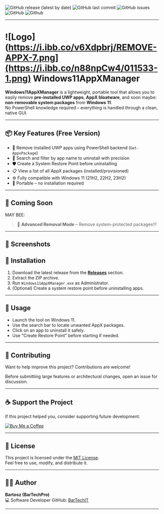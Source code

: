 ![GitHub release (latest by date)](https://img.shields.io/github/v/release/BarTechIT/Windows11AppXManager)
![GitHub last commit](https://img.shields.io/github/last-commit/BarTechIT/Windows11AppXManager)
![GitHub issues](https://img.shields.io/github/issues/BarTechIT/Windows11AppXManager)
![GitHub](https://img.shields.io/github/license/BarTechIT/Windows11AppXManager)
![Github](https://img.shields.io/github/license/BarTechIT/Windows11AppXManager)

---

#  ![Logo](https://i.ibb.co/v6Xdpbrj/REMOVE-APPX-7.png](https://i.ibb.co/n88npCw4/011533-1.png) Windows11AppXManager

**Windows11AppXManager** is a lightweight, portable tool that allows you to easily remove **pre-installed UWP apps**, **AppX bloatware**, and soon maybe: **non-removable system packages** from **Windows 11**.  
No PowerShell knowledge required – everything is handled through a clean, native GUI.

---

## 📦 Key Features (Free Version)

- 🧼 Remove installed UWP apps using PowerShell backend (`Get-AppxPackage`)
- 🔎 Search and filter by app name to uninstall with precision
- 🛡️ Create a System Restore Point before uninstalling
- 📋 View a list of all AppX packages (installed/provisioned)
- ⚙️ Fully compatible with Windows 11 (21H2, 22H2, 23H2)
- 🧳 Portable – no installation required

---

## 🧪 Coming Soon

MAY BEE:

> 🚀 **Advanced Removal Mode** – Remove system-protected packages!!!

---

## 📸 Screenshots

> 



## 🔧 Installation

1. Download the latest release from the [**Releases**](https://github.com/BarTechIT/-Windows11AppXUninstaller/releases) section.
2. Extract the ZIP archive.
3. Run `Windows11AppXManager.exe` as Administrator.
4. (Optional) Create a system restore point before uninstalling apps.

---

## 🚀 Usage

- Launch the tool on Windows 11.
- Use the search bar to locate unwanted AppX packages.
- Click on an app to uninstall it safely.
- Use "Create Restore Point" before starting if needed.

---

## 🤝 Contributing

Want to help improve this project? Contributions are welcome!

Before submitting large features or architectural changes, open an issue for discussion.

---

## ☕ Support the Project

If this project helped you, consider supporting future development:

[![Buy Me a Coffee](https://i.ibb.co/609NbjC2/donate.png)](https://buymeacoffee.com/bartechpro)

---

## 📄 License

This project is licensed under the [MIT License](LICENSE).  
Feel free to use, modify, and distribute it.

---

## 👨‍💻 Author

**Bartosz (BarTechPro)**  
💻 Software Developer
GitHub: [BarTechIT](https://github.com/BarTechIT)

---

